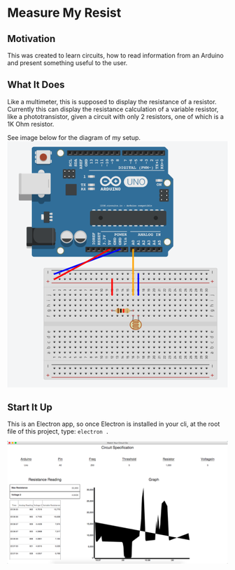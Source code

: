 # Measure My Resist

## Motivation
This was created to learn circuits, how to read information from an Arduino and present something useful to the user.

## What It Does
Like a multimeter, this is supposed to display the resistance of a resistor. Currently this can display the resistance calculation of a variable resistor, like a phototransistor, given a circuit with only 2 resistors, one of which is a 1K Ohm resistor. 

See image below for the diagram of my setup.
![Figure 1-1](images/arduino_setup.png?raw=true)

## Start It Up
This is an Electron app, so once Electron is installed in your cli, at the root file of this project, type: 
`electron .`

![Figure 1-2](images/screenshot.png?raw=true)
